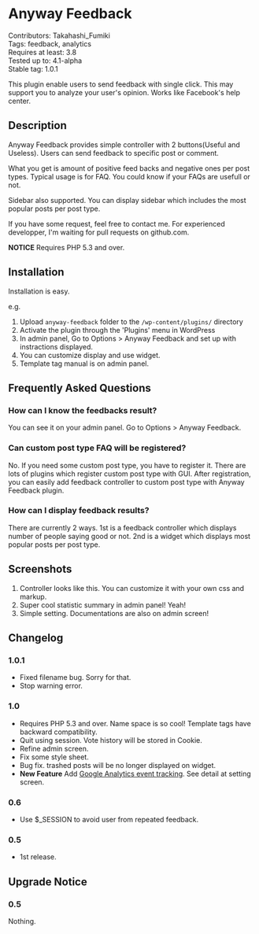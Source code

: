 # Anyway Feedback
Contributors: Takahashi_Fumiki  
Tags: feedback, analytics  
Requires at least: 3.8  
Tested up to: 4.1-alpha  
Stable tag: 1.0.1  

This plugin enable users to send feedback with single click. This may support you to analyze your user's opinion. Works like Facebook's help center.

## Description

Anyway Feedback provides simple controller with 2 buttons(Useful and Useless). Users can send feedback to specific post or comment. 

What you get is amount of positive feed backs and negative ones per post types. Typical usage is for FAQ. You could know if your FAQs are usefull or not.

Sidebar also supported. You can display sidebar which includes the most popular posts per post type.

If you have some request, feel free to contact me. For experienced developper, I'm waiting  for pull requests on github.com.

**NOTICE** Requires PHP 5.3 and over.

## Installation

Installation is easy.

e.g.

1. Upload `anyway-feedback` folder to the `/wp-content/plugins/` directory
1. Activate the plugin through the 'Plugins' menu in WordPress
1. In admin panel, Go to Options > Anyway Feedback and set up with instractions displayed.
1. You can customize display and use widget.
1. Template tag manual is on admin panel.

## Frequently Asked Questions

### How can I know the feedbacks result?

You can see it on your admin panel. Go to Options > Anyway Feedback.

### Can custom post type FAQ will be registered?

No. If you need some custom post type, you have to register it. There are lots of plugins which register custom post type with GUI. After registration, you can easily add feedback controller to custom post type with Anyway Feedback plugin.

### How can I display feedback results?

There are currently 2 ways. 1st is a feedback controller which displays number of people saying good or not. 2nd is a widget which displays most popular posts per post type.

## Screenshots

1. Controller looks like this. You can customize it with your own css and markup.
2. Super cool statistic summary in admin panel! Yeah!
3. Simple setting. Documentations are also on admin screen!

## Changelog

### 1.0.1

* Fixed filename bug. Sorry for that.
* Stop warning error.

### 1.0

* Requires PHP 5.3 and over. Name space is so cool! Template tags have backward compatibility.
* Quit using session. Vote history will be stored in Cookie.
* Refine admin screen.
* Fix some style sheet.
* Bug fix. trashed posts will be no longer displayed on widget.
* **New Feature** Add [Google Analytics event tracking](https://developers.google.com/analytics/devguides/collection/analyticsjs/events). See detail at setting screen.

### 0.6

* Use $_SESSION to avoid user from repeated feedback.

### 0.5

* 1st release.

## Upgrade Notice 

### 0.5

Nothing.